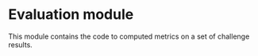 # Evaluation module

This module contains the code to computed metrics on a set of challenge results.